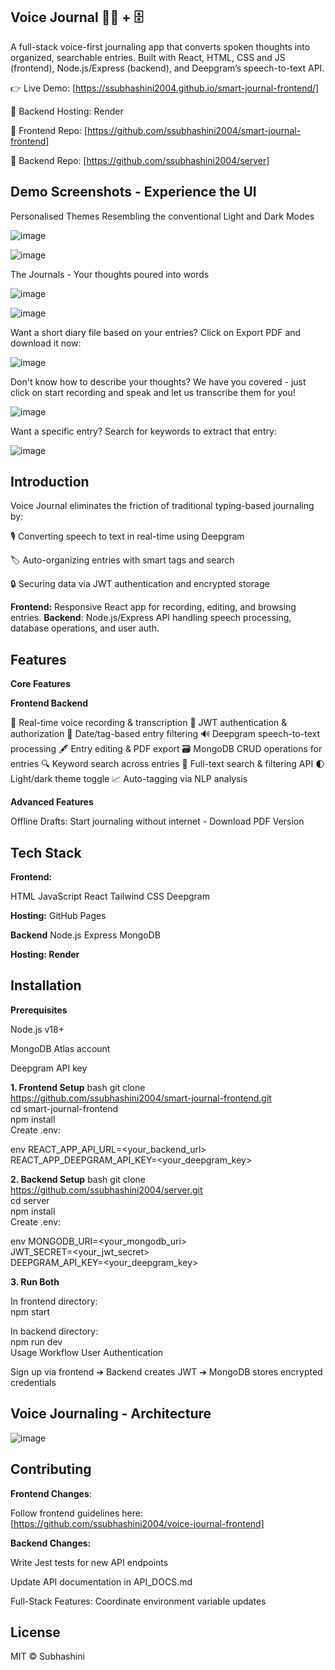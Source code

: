 ## Voice Journal 🎤📔 + 🗄️
A full-stack voice-first journaling app that converts spoken thoughts into organized, searchable entries. Built with React, HTML, CSS and JS (frontend), Node.js/Express (backend), and Deepgram’s speech-to-text API.

👉 Live Demo: [https://ssubhashini2004.github.io/smart-journal-frontend/]

🚀 Backend Hosting: Render

🔗 Frontend Repo: [https://github.com/ssubhashini2004/smart-journal-frontend]

🔗 Backend Repo: [https://github.com/ssubhashini2004/server]

## Demo Screenshots - Experience the UI

Personalised Themes Resembling the conventional Light and Dark Modes

![image](https://github.com/user-attachments/assets/5784da23-95cb-48a4-ace6-fe6b65052b1e)


![image](https://github.com/user-attachments/assets/a8229f44-f2e0-4717-8d55-b26efb6976e4)


The Journals - Your thoughts poured into words

![image](https://github.com/user-attachments/assets/eb996a92-e2e3-4bff-920c-2d81c8ea39dd)

![image](https://github.com/user-attachments/assets/108e994e-2624-4b51-88a8-eb96cd6ebccb)

Want a short diary file based on your entries? Click on Export PDF and download it now:

![image](https://github.com/user-attachments/assets/baa17433-33df-4361-acca-da9c24136492)


Don't know how to describe your thoughts? We have you covered - just click on start recording and speak and let us transcribe them for you!

![image](https://github.com/user-attachments/assets/0f22e85c-8fa1-4ef2-9335-b98d9729056d)

Want a specific entry? Search for keywords to extract that entry:

![image](https://github.com/user-attachments/assets/40c52b87-21b7-45a8-a07b-df5d0f6b4b31)




## Introduction

Voice Journal eliminates the friction of traditional typing-based journaling by:

🎙️ Converting speech to text in real-time using Deepgram

🏷️ Auto-organizing entries with smart tags and search

🔒 Securing data via JWT authentication and encrypted storage

**Frontend:** Responsive React app for recording, editing, and browsing entries.
**Backend**: Node.js/Express API handling speech processing, database operations, and user auth.

## Features

**Core Features**

**Frontend	Backend**

🎤 Real-time voice recording & transcription	🔐 JWT authentication & authorization
📅 Date/tag-based entry filtering	🔊 Deepgram speech-to-text processing
🖋️ Entry editing & PDF export	🗃️ MongoDB CRUD operations for entries
🔍 Keyword search across entries	🔎 Full-text search & filtering API
🌓 Light/dark theme toggle	📈 Auto-tagging via NLP analysis

**Advanced Features**

Offline Drafts: Start journaling without internet - Download PDF Version


## Tech Stack

**Frontend:**

HTML
JavaScript
React
Tailwind CSS
Deepgram

**Hosting:** GitHub Pages

**Backend**
Node.js
Express
MongoDB

**Hosting: Render**

## Installation

**Prerequisites**

Node.js v18+

MongoDB Atlas account

Deepgram API key

**1. Frontend Setup**
bash
git clone https://github.com/ssubhashini2004/smart-journal-frontend.git  
cd smart-journal-frontend  
npm install  
Create .env:

env
REACT_APP_API_URL=<your_backend_url>  
REACT_APP_DEEPGRAM_API_KEY=<your_deepgram_key>  

**2. Backend Setup**
bash
git clone https://github.com/ssubhashini2004/server.git  
cd server  
npm install  
Create .env:

env
MONGODB_URI=<your_mongodb_uri>  
JWT_SECRET=<your_jwt_secret>  
DEEPGRAM_API_KEY=<your_deepgram_key>  

**3. Run Both**

In frontend directory:  
npm start  

In backend directory:  
npm run dev  
Usage Workflow
User Authentication

Sign up via frontend ➔ Backend creates JWT ➔ MongoDB stores encrypted credentials

## Voice Journaling - Architecture

![image](https://github.com/user-attachments/assets/59dedf3a-f6c6-48f9-bddc-9c0ef3e9e1ec)


## Contributing

**Frontend Changes**: 

Follow frontend guidelines here: [https://github.com/ssubhashini2004/voice-journal-frontend]

**Backend Changes:**

Write Jest tests for new API endpoints

Update API documentation in API_DOCS.md

Full-Stack Features: Coordinate environment variable updates

## License
MIT © Subhashini
